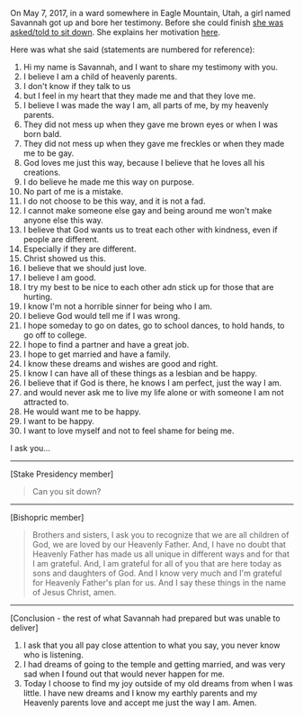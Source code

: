On May 7, 2017, in a ward somewhere in Eagle Mountain, Utah, a girl named Savannah got up and bore her testimony.  Before she could finish [she was asked/told to sit down](https://www.youtube.com/watch?v=o_0nhyP6dU4).  She explains her motivation [here](http://iliketolookforrainbows.com/2017/05/30/episode-2-savannahs-story-the-transcript/).

Here was what she said (statements are numbered for reference):

1. Hi my name is Savannah, and I want to share my testimony with you.
1. I believe I am a child of heavenly parents.
1. I don't know if they talk to us
1. but I feel in my heart that they made me and that they love me.
1. I believe I was made the way I am, all parts of me, by my heavenly parents.
1. They did not mess up when they gave me brown eyes or when I was born bald.
1. They did not mess up when they gave me freckles or when they made me to be gay.
1. God loves me just this way, because I believe that he loves all his creations.
1. I do believe he made me this way on purpose.
1. No part of me is a mistake.
1. I do not choose to be this way, and it is not a fad.
1. I cannot make someone else gay and being around me won't make anyone else this way.
1. I believe that God wants us to treat each other with kindness, even if people are different.
1. Especially if they are different.
1. Christ showed us this.
1. I believe that we should just love.
1. I believe I am good.
1. I try my best to be nice to each other adn stick up for those that are hurting.
1. I know I'm not a horrible sinner for being who I am.
1. I believe God would tell me if I was wrong.
1. I hope someday to go on dates, go to school dances, to hold hands, to go off to college.
1. I hope to find a partner and have a great job.
1. I hope to get married and have a family.
1. I know these dreams and wishes are good and right.
1. I know I can have all of these things as a lesbian and be happy.
1. I believe that if God is there, he knows I am perfect, just the way I am.
1. and would never ask me to live my life alone or with someone I am not attracted to.
1. He would want me to be happy.
1. I want to be happy.
1. I want to love myself and not to feel shame for being me.

I ask you...

---

[Stake Presidency member]

> Can you sit down?

---

[Bishopric member]

> Brothers and sisters, I ask you to recognize that we are all children of God, we are loved by our Heavenly Father.  And, I have no doubt that Heavenly Father has made us all unique in different ways and for that I am grateful.  And, I am grateful for all of you that are here today as sons and daughters of God.  And I know very much and I'm grateful for Heavenly Father's plan for us.  And I say these things in the name of Jesus Christ, amen.

---

[Conclusion - the rest of what Savannah had prepared but was unable to deliver]

1. I ask that you all pay close attention to what you say, you never know who is listening.
1. I had dreams of going to the temple and getting married, and was very sad when I found out that would never happen for me.
1. Today I choose to find my joy outside of my old dreams from when I was little.  I have new dreams and I know my earthly parents and my Heavenly parents love and accept me just the way I am.  Amen.
